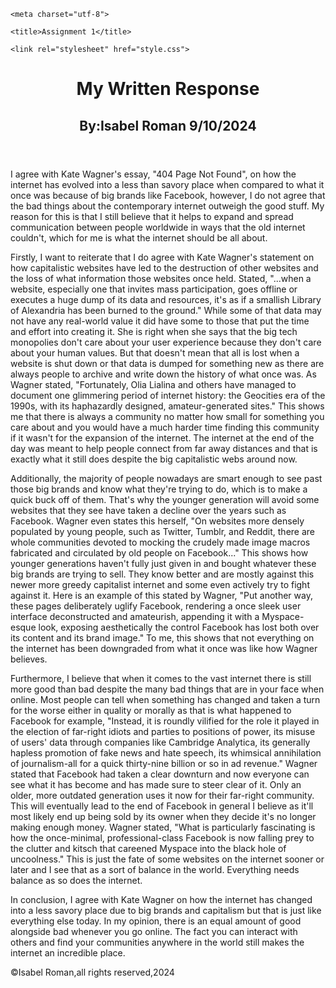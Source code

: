 <!DOCTYPE html>

<html>

<head>
	
	<meta charset="utf-8">
	
	<title>Assignment 1</title>
	
	<link rel="stylesheet" href="style.css">	
	
</head>


<body>

  <div id="container">

<header>
	<h1>My Written Response</h1>
	<h2>By:Isabel Roman 9/10/2024</h2>
</header>
<main> 
<p>I agree with Kate Wagner's essay, "404 Page Not Found", on how the internet has evolved into a less than savory place when compared to what it once was because of big brands like Facebook, however, I do not agree that the bad things about the contemporary internet outweigh the good stuff. My reason for this is that I still believe that it helps to expand and spread communication between people worldwide in ways that the old internet couldn't, which for me is what the internet should be all about.</p>

<p>Firstly, I want to reiterate that I do agree with Kate Wagner's statement on how capitalistic websites have led to the destruction of other websites and the loss of what information those websites once held. Stated, "...when a website, especially one that invites mass participation, goes offline or executes a huge dump of its data and resources, it's as if a smallish Library of Alexandria has been burned to the ground." While some of that data may not have any real-world value it did have some to those that put the time and effort into creating it. She is right when she says that the big tech monopolies don't care about your user experience because they don't care about your human values. But that doesn't mean that all is lost when a website is shut down or that data is dumped for something new as there are always people to archive and write down the history of what once was. As Wagner stated, "Fortunately, Olia Lialina and others have managed to document one glimmering period of internet history: the Geocities era of the 1990s, with its haphazardly designed, amateur-generated sites." This shows me that there is always a community no matter how small for something you care about and you would have a much harder time finding this community if it wasn't for the expansion of the internet. The internet at the end of the day was meant to help people connect from far away distances and that is exactly what it still does despite the big capitalistic webs around now.</p>

<p>Additionally, the majority of people nowadays are smart enough to see past those big brands and know what they're trying to do, which is to make a quick buck off of them. That's why the younger generation will avoid some websites that they see have taken a decline over the years such as Facebook. Wagner even states this herself, "On websites more densely populated by young people, such as Twitter, Tumblr, and Reddit, there are whole communities devoted to mocking the crudely made image macros fabricated and circulated by old people on Facebook..." This shows how younger generations haven't fully just given in and bought whatever these big brands are trying to sell. They know better and are mostly against this newer more greedy capitalist internet and some even actively try to fight against it. Here is an example of this stated by Wagner, "Put another way, these pages deliberately uglify Facebook, rendering a once sleek user interface deconstructed and amateurish, appending it with a Myspace-esque look, exposing aesthetically the control Facebook has lost both over its content and its brand image." To me, this shows that not everything on the internet has been downgraded from what it once was like how Wagner believes.</p>

<p>Furthermore, I believe that when it comes to the vast internet there is still more good than bad despite the many bad things that are in your face when online. Most people can tell when something has changed and taken a turn for the worse either in quality or morally as that is what happened to Facebook for example, "Instead, it is roundly vilified for the role it played in the election of far-right idiots and parties to positions of power, its misuse of users' data through companies like Cambridge Analytica, its generally hapless promotion of fake news and hate speech, its whimsical annihilation of journalism-all for a quick thirty-nine billion or so in ad revenue." Wagner stated that Facebook had taken a clear downturn and now everyone can see what it has become and has made sure to steer clear of it. Only an older, more outdated generation uses it now for their far-right community. This will eventually lead to the end of Facebook in general I believe as it'll most likely end up being sold by its owner when they decide it's no longer making enough money. Wagner stated, "What is particularly fascinating is how the once-minimal, professional-class Facebook is now falling prey to the clutter and kitsch that careened Myspace into the black hole of uncoolness." This is just the fate of some websites on the internet sooner or later and I see that as a sort of balance in the world. Everything needs balance as so does the internet.</p>

<p>In conclusion, I agree with Kate Wagner on how the internet has changed into a less savory place due to big brands and capitalism but that is just like everything else today. In my opinion, there is an equal amount of good alongside bad whenever you go online. The fact you can interact with others and find your communities anywhere in the world still makes the internet an incredible place.</p>
 </main>

<footer>
	<p>&#169;Isabel Roman,all rights reserved,2024</p>
	</footer>

  </div><!-- close "container" -->
  

</body>
	
</html> 
